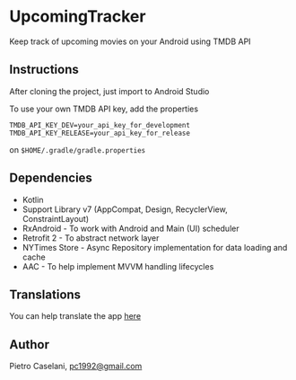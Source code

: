 # UpcomingTracker

Keep track of upcoming movies on your Android using TMDB API

## Instructions

After cloning the project, just import to Android Studio

To use your own TMDB API key, add the properties

```shell
TMDB_API_KEY_DEV=your_api_key_for_development
TMDB_API_KEY_RELEASE=your_api_key_for_release
```

on `$HOME/.gradle/gradle.properties`

## Dependencies

* Kotlin
* Support Library v7 (AppCompat, Design, RecyclerView, ConstraintLayout)
* RxAndroid - To work with Android and Main (UI) scheduler
* Retrofit 2 - To abstract network layer
* NYTimes Store - Async Repository implementation for data loading and cache
* AAC - To help implement MVVM handling lifecycles

## Translations

You can help translate the app [here](https://localise.biz/pietro-caselani/moviestracker)

## Author

Pietro Caselani, pc1992@gmail.com